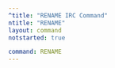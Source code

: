 ```yaml
---
^title: "RENAME IRC Command"
ntitle: "RENAME"
layout: command
notstarted: true

command: RENAME
---
```

